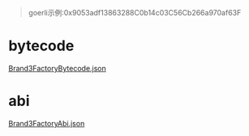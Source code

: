 > goerli示例:0x9053adf13863288C0b14c03C56Cb266a970af63F

# bytecode

[Brand3FactoryBytecode.json](Brand3FactoryBytecode.json)

# abi
[Brand3FactoryAbi.json](Brand3FactoryAbi.json)